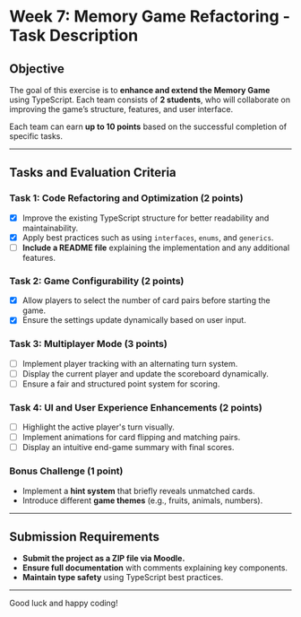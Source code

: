 # Week 7: Memory Game Refactoring - Task Description

## **Objective**
The goal of this exercise is to **enhance and extend the Memory Game** using TypeScript. Each team consists of **2 students**, who will collaborate on improving the game’s structure, features, and user interface.

Each team can earn **up to 10 points** based on the successful completion of specific tasks.

---

## **Tasks and Evaluation Criteria**

### **Task 1: Code Refactoring and Optimization (2 points)**
- [x] Improve the existing TypeScript structure for better readability and maintainability.
- [x] Apply best practices such as using `interfaces`, `enums`, and `generics`.
- [ ] **Include a README file** explaining the implementation and any additional features.

### **Task 2: Game Configurability (2 points)**
- [x] Allow players to select the number of card pairs before starting the game.
- [x] Ensure the settings update dynamically based on user input.

### **Task 3: Multiplayer Mode (3 points)**
- [ ] Implement player tracking with an alternating turn system.
- [ ] Display the current player and update the scoreboard dynamically.
- [ ] Ensure a fair and structured point system for scoring.

### **Task 4: UI and User Experience Enhancements (2 points)**
- [ ] Highlight the active player's turn visually.
- [ ] Implement animations for card flipping and matching pairs.
- [ ] Display an intuitive end-game summary with final scores.

### **Bonus Challenge (1 point)**
- Implement a **hint system** that briefly reveals unmatched cards.
- Introduce different **game themes** (e.g., fruits, animals, numbers).

---

## **Submission Requirements**
- **Submit the project as a ZIP file via Moodle.**
- **Ensure full documentation** with comments explaining key components.
- **Maintain type safety** using TypeScript best practices.

---

Good luck and happy coding!
